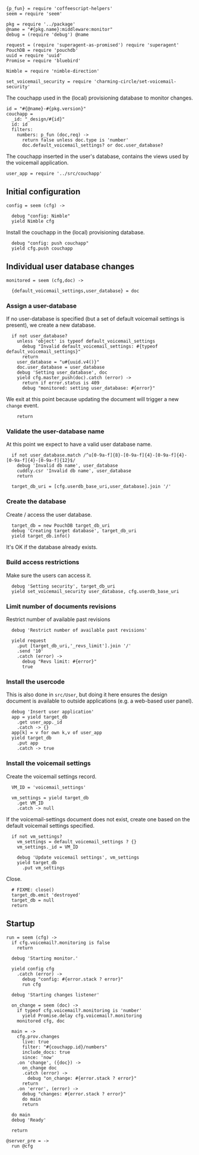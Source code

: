     {p_fun} = require 'coffeescript-helpers'
    seem = require 'seem'

    pkg = require '../package'
    @name = "#{pkg.name}:middleware:monitor"
    debug = (require 'debug') @name

    request = (require 'superagent-as-promised') require 'superagent'
    PouchDB = require 'pouchdb'
    uuid = require 'uuid'
    Promise = require 'bluebird'

    Nimble = require 'nimble-direction'

    set_voicemail_security = require 'charming-circle/set-voicemail-security'

The couchapp used in the (local) provisioning database to monitor changes.

    id = "#{@name}-#{pkg.version}"
    couchapp =
      _id: "_design/#{id}"
      id: id
      filters:
        numbers: p_fun (doc,req) ->
          return false unless doc.type is 'number'
          doc.default_voicemail_settings? or doc.user_database?

The couchapp inserted in the user's database, contains the views used by the voicemail application.

    user_app = require '../src/couchapp'

Initial configuration
---------------------

    config = seem (cfg) ->

      debug "config: Nimble"
      yield Nimble cfg

Install the couchapp in the (local) provisioning database.

      debug "config: push couchapp"
      yield cfg.push couchapp

Individual user database changes
--------------------------------

    monitored = seem (cfg,doc) ->

      {default_voicemail_settings,user_database} = doc

### Assign a user-database

If no user-database is specified (but a set of default voicemail settings is present), we create a new database.

      if not user_database?
        unless 'object' is typeof default_voicemail_settings
          debug "Invalid default_voicemail_settings: #{typeof default_voicemail_settings}"
          return
        user_database = "u#{uuid.v4()}"
        doc.user_database = user_database
        debug 'Setting user_database', doc
        yield cfg.master_push(doc).catch (error) ->
          return if error.status is 409
          debug "monitored: setting user_database: #{error}"

We exit at this point because updating the document will trigger a new `change` event.

        return

### Validate the user-database name

At this point we expect to have a valid user database name.

      if not user_database.match /^u[0-9a-f]{8}-[0-9a-f]{4}-[0-9a-f]{4}-[0-9a-f]{4}-[0-9a-f]{12}$/
        debug 'Invalid db name', user_database
        cuddly.csr 'Invalid db name', user_database
        return

      target_db_uri = [cfg.userdb_base_uri,user_database].join '/'

### Create the database

Create / access the user database.

      target_db = new PouchDB target_db_uri
      debug 'Creating target database', target_db_uri
      yield target_db.info()

It's OK if the database already exists.

### Build access restrictions

Make sure the users can access it.

      debug 'Setting security', target_db_uri
      yield set_voicemail_security user_database, cfg.userdb_base_uri

### Limit number of documents revisions

Restrict number of available past revisions

      debug 'Restrict number of available past revisions'

      yield request
        .put [target_db_uri,'_revs_limit'].join '/'
        .send '10'
        .catch (error) ->
          debug "Revs limit: #{error}"
          true

### Install the usercode

This is also done in `src/User`, but doing it here ensures the design document is available to outside applications (e.g. a web-based user panel).

      debug 'Insert user application'
      app = yield target_db
        .get user_app._id
        .catch -> {}
      app[k] = v for own k,v of user_app
      yield target_db
        .put app
        .catch -> true

### Install the voicemail settings

Create the voicemail settings record.

      VM_ID = 'voicemail_settings'

      vm_settings = yield target_db
        .get VM_ID
        .catch -> null

If the voicemail-settings document does not exist, create one based on the default voicemail settings specified.

      if not vm_settings?
        vm_settings = default_voicemail_settings ? {}
        vm_settings._id = VM_ID

        debug 'Update voicemail settings', vm_settings
        yield target_db
          .put vm_settings

Close.

      # FIXME: close()
      target_db.emit 'destroyed'
      target_db = null
      return

Startup
-------

    run = seem (cfg) ->
      if cfg.voicemail?.monitoring is false
        return

      debug 'Starting monitor.'

      yield config cfg
        .catch (error) ->
          debug "config: #{error.stack ? error}"
          run cfg

      debug 'Starting changes listener'

      on_change = seem (doc) ->
        if typeof cfg.voicemail?.monitoring is 'number'
          yield Promise.delay cfg.voicemail?.monitoring
        monitored cfg, doc

      main = ->
        cfg.prov.changes
          live: true
          filter: "#{couchapp.id}/numbers"
          include_docs: true
          since: 'now'
        .on 'change', ({doc}) ->
          on_change doc
          .catch (error) ->
            debug "on_change: #{error.stack ? error}"
          return
        .on 'error', (error) ->
          debug "changes: #{error.stack ? error}"
          do main
          return

      do main
      debug 'Ready'

      return

    @server_pre = ->
      run @cfg
